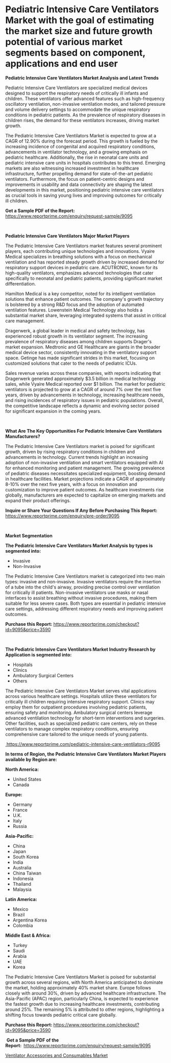 <p><h1>Pediatric Intensive Care Ventilators Market with the goal of estimating the market size and future growth potential of various market segments based on component, applications and end user</h1></p><p><strong>Pediatric Intensive Care Ventilators Market Analysis and Latest Trends</strong></p>
<p><p>Pediatric Intensive Care Ventilators are specialized medical devices designed to support the respiratory needs of critically ill infants and children. These ventilators offer advanced features such as high-frequency oscillatory ventilation, non-invasive ventilation modes, and tailored pressure and volume delivery settings to accommodate the unique respiratory conditions in pediatric patients. As the prevalence of respiratory diseases in children rises, the demand for these ventilators increases, driving market growth.</p><p>The Pediatric Intensive Care Ventilators Market is expected to grow at a CAGR of 12.90% during the forecast period. This growth is fueled by the increasing incidence of congenital and acquired respiratory conditions, advancements in ventilator technology, and a growing emphasis on pediatric healthcare. Additionally, the rise in neonatal care units and pediatric intensive care units in hospitals contributes to this trend. Emerging markets are also witnessing increased investment in healthcare infrastructure, further propelling demand for state-of-the-art pediatric ventilators. Furthermore, the focus on patient-centric designs and improvements in usability and data connectivity are shaping the latest developments in this market, positioning pediatric intensive care ventilators as crucial tools in saving young lives and improving outcomes for critically ill children.</p></p>
<p><strong>Get a Sample PDF of the Report:&nbsp;</strong> <a href="https://www.reportprime.com/enquiry/request-sample/9095?utm_campaign=3268&utm_medium=2&utm_source=Github&utm_content=ia&utm_term=20032025&utm_id=pediatric-intensive-care-ventilators">https://www.reportprime.com/enquiry/request-sample/9095</a></p>
<p>&nbsp;</p>
<p><strong>Pediatric Intensive Care Ventilators Major Market Players</strong></p>
<p><p>The Pediatric Intensive Care Ventilators market features several prominent players, each contributing unique technologies and innovations. Vyaire Medical specializes in breathing solutions with a focus on mechanical ventilation and has reported steady growth driven by increased demand for respiratory support devices in pediatric care. ACUTRONIC, known for its high-quality ventilators, emphasizes advanced technologies that cater specifically to neonatal and pediatric patients, providing significant market differentiation.</p><p>Hamilton Medical is a key competitor, noted for its intelligent ventilation solutions that enhance patient outcomes. The company's growth trajectory is bolstered by a strong R&D focus and the adoption of automated ventilation features. Lowenstein Medical Technology also holds a substantial market share, leveraging integrated systems that assist in critical care management. </p><p>Dragerwerk, a global leader in medical and safety technology, has experienced robust growth in its ventilator segment. The increasing prevalence of respiratory diseases among children supports Drager's market expansion. Medtronic and GE Healthcare are giants in the broader medical device sector, consistently innovating in the ventilatory support space. Getinge has made significant strides in this market, focusing on customized solutions that cater to the needs of pediatric ICUs.</p><p>Sales revenue varies across these companies, with reports indicating that Dragerwerk generated approximately $3.5 billion in medical technology sales, while Vyaire Medical reported over $1 billion. The market for pediatric ventilators is projected to grow at a CAGR of around 7% over the next five years, driven by advancements in technology, increasing healthcare needs, and rising incidences of respiratory issues in pediatric populations. Overall, the competitive landscape reflects a dynamic and evolving sector poised for significant expansion in the coming years.</p></p>
<p>&nbsp;</p>
<p><strong>What Are The Key Opportunities For Pediatric Intensive Care Ventilators Manufacturers?</strong></p>
<p><p>The Pediatric Intensive Care Ventilators market is poised for significant growth, driven by rising respiratory conditions in children and advancements in technology. Current trends highlight an increasing adoption of non-invasive ventilation and smart ventilators equipped with AI for enhanced monitoring and patient management. The growing prevalence of pediatric diseases necessitates specialized equipment, boosting demand in healthcare facilities. Market projections indicate a CAGR of approximately 8-10% over the next five years, with a focus on innovation and customization to improve patient outcomes. As healthcare investments rise globally, manufacturers are expected to capitalize on emerging markets and expand their product offerings.</p></p>
<p><strong>Inquire or Share Your Questions If Any Before Purchasing This Report:</strong> <a href="https://www.reportprime.com/enquiry/pre-order/9095?utm_campaign=3268&utm_medium=2&utm_source=Github&utm_content=ia&utm_term=20032025&utm_id=pediatric-intensive-care-ventilators">https://www.reportprime.com/enquiry/pre-order/9095</a></p>
<p>&nbsp;</p>
<p><strong>Market Segmentation</strong></p>
<p><strong>The Pediatric Intensive Care Ventilators Market Analysis by types is segmented into:</strong></p>
<p><ul><li>Invasive</li><li>Non-Invasive</li></ul></p>
<p><p>The Pediatric Intensive Care Ventilators market is categorized into two main types: invasive and non-invasive. Invasive ventilators require the insertion of a tube into the child's airway, providing precise control over ventilation for critically ill patients. Non-invasive ventilators use masks or nasal interfaces to assist breathing without invasive procedures, making them suitable for less severe cases. Both types are essential in pediatric intensive care settings, addressing different respiratory needs and improving patient outcomes.</p></p>
<p><strong>Purchase this Report:&nbsp;</strong><a href="https://www.reportprime.com/checkout?id=9095&price=3590&utm_campaign=3268&utm_medium=2&utm_source=Github&utm_content=ia&utm_term=20032025&utm_id=pediatric-intensive-care-ventilators">https://www.reportprime.com/checkout?id=9095&price=3590</a></p>
<p>&nbsp;</p>
<p><strong>The Pediatric Intensive Care Ventilators Market Industry Research by Application is segmented into:</strong></p>
<p><ul><li>Hospitals</li><li>Clinics</li><li>Ambulatory Surgical Centers</li><li>Others</li></ul></p>
<p><p>The Pediatric Intensive Care Ventilators Market serves vital applications across various healthcare settings. Hospitals utilize these ventilators for critically ill children requiring intensive respiratory support. Clinics may employ them for outpatient procedures involving pediatric patients, ensuring safety and monitoring. Ambulatory surgical centers leverage advanced ventilation technology for short-term interventions and surgeries. Other facilities, such as specialized pediatric care centers, rely on these ventilators to manage complex respiratory conditions, ensuring comprehensive care tailored to the unique needs of young patients.</p></p>
<p><a href="https://www.reportprime.com/pediatric-intensive-care-ventilators-r9095?utm_campaign=3268&utm_medium=2&utm_source=Github&utm_content=ia&utm_term=20032025&utm_id=pediatric-intensive-care-ventilators">&nbsp;https://www.reportprime.com/pediatric-intensive-care-ventilators-r9095</a></p>
<p><strong>In terms of Region, the Pediatric Intensive Care Ventilators Market Players available by Region are:</strong></p>
<p>
    <p> <strong> North America: </strong>
        <ul>
            <li>United States</li>
            <li>Canada</li>
        </ul>
        </p> 
    <p> <strong> Europe: </strong>
        <ul>
            <li>Germany</li>
            <li>France</li>
            <li>U.K.</li>
            <li>Italy</li>
            <li>Russia</li>
        </ul>
        </p> 
    <p> <strong> Asia-Pacific: </strong>
        <ul>
            <li>China</li>
            <li>Japan</li>
            <li>South Korea</li>
            <li>India</li>
            <li>Australia</li>
            <li>China Taiwan</li>
            <li>Indonesia</li>
            <li>Thailand</li>
            <li>Malaysia</li>
        </ul>
        </p> 
    <p> <strong> Latin America: </strong>
        <ul>
            <li>Mexico</li>
            <li>Brazil</li>
            <li>Argentina Korea</li>
            <li>Colombia</li>
        </ul>
        </p> 
    <p> <strong> Middle East & Africa: </strong>
        <ul>
            <li>Turkey</li>
            <li>Saudi</li>
            <li>Arabia</li>
            <li>UAE</li>
            <li>Korea</li>
        </ul>
    </p>
    </p>
<p><p>The Pediatric Intensive Care Ventilators Market is poised for substantial growth across several regions, with North America anticipated to dominate the market, holding approximately 40% market share. Europe follows closely with around 30%, driven by advanced healthcare infrastructure. The Asia-Pacific (APAC) region, particularly China, is expected to experience the fastest growth due to increasing healthcare investments, contributing around 25%. The remaining 5% is attributed to other regions, highlighting a shifting focus towards pediatric critical care globally.</p></p>
<p><strong>Purchase this Report: </strong><a href="https://www.reportprime.com/checkout?id=9095&price=3590&utm_campaign=3268&utm_medium=2&utm_source=Github&utm_content=ia&utm_term=20032025&utm_id=pediatric-intensive-care-ventilators">https://www.reportprime.com/checkout?id=9095&price=3590</a></p>
<p>&nbsp;<strong>Get a Sample PDF of the Report:&nbsp;&nbsp;</strong><a href="https://www.reportprime.com/enquiry/request-sample/9095?utm_campaign=3268&utm_medium=2&utm_source=Github&utm_content=ia&utm_term=20032025&utm_id=pediatric-intensive-care-ventilators">https://www.reportprime.com/enquiry/request-sample/9095</a></p>
<p><strong></strong></p>
<p><p><a href="https://github.com/ijffseandy/Market-Research-Report-List-1/blob/main/ventilator-accessories-and-consumables-market.md?utm_campaign=3268&utm_medium=2&utm_source=Github&utm_content=ia&utm_term=20032025&utm_id=pediatric-intensive-care-ventilators">Ventilator Accessories and Consumables Market</a></p></p>